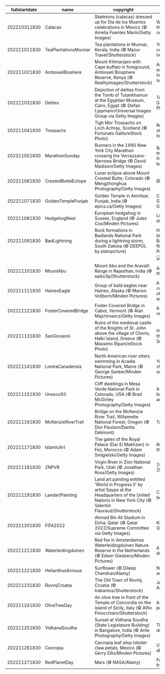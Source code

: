 |fullstartdate|name|copyright|title|image|
|--|--|--|--|--|
202210311830|Calacas|Skeletons (calacas) dressed up for Día de los Muertos celebrations in Mexico (© Amelia Fuentes Marin/Getty Images)|What are they celebrating?|![](/en-IN/2022/11/202210311830Calacas.jpg)|
202211011830|TeaPlantationsMunnar|Tea plantations in Munnar, Kerala, India (© Mazur Travel/Shutterstock)|Your TEA comes from here!|![](/en-IN/2022/11/202211011830TeaPlantationsMunnar.jpg)|
202211021830|AmboseliBioshere|Mount Kilimanjaro with Cape buffalo in foreground, Amboseli Biosphere Reserve, Kenya (© RealityImages/Shutterstock)|An experiment in sustainability|![](/en-IN/2022/11/202211021830AmboseliBioshere.jpg)|
202211031830|Deities|Depiction of deities from the Tomb of Tutankhamun at the Egyptian Museum, Cairo, Egypt (© Stefan Lippmann/Universal Images Group via Getty Images)|Tomb of the Golden Pharaoh|![](/en-IN/2022/11/202211031830Deities.jpg)|
202211041830|Trossachs|Tigh Mor Trossachs on Loch Achray, Scotland (© Fortunato Gatto/eStock Photo)|Reflecting its stylish past today|![](/en-IN/2022/11/202211041830Trossachs.jpg)|
202211051830|MarathonSunday|Runners in the 1990 New York City Marathon crossing the Verrazzano-Narrows Bridge (© David Madison/Getty Images)|Racing through the five boroughs|![](/en-IN/2022/11/202211051830MarathonSunday.jpg)|
202211061830|CrestedButteEclispe|Lunar eclipse above Mount Crested Butte, Colorado (© Mengzhonghua Photography/Getty Images)|Blood moon|![](/en-IN/2022/11/202211061830CrestedButteEclispe.jpg)|
202211071830|GoldenTemplePunjab|Golden Temple in Amritsar, Punjab, India (© epics.ca/Getty Images)|Celebrating Guru Nanak Gurpurab|![](/en-IN/2022/11/202211071830GoldenTemplePunjab.jpg)|
202211081830|HedgehogNest|European hedgehog in Sussex, England (© Jules Cox/Minden Pictures)|Look, but don’t touch|![](/en-IN/2022/11/202211081830HedgehogNest.jpg)|
202211091830|BadLightning|Rock formations in Badlands National Park during a lightning storm, South Dakota (© DEEPOL by plainpicture)|Happy birthday Badlands National Park|![](/en-IN/2022/11/202211091830BadLightning.jpg)|
||||![](/en-IN/2022/11/.jpg)|
202211101830|MountAbu|Mount Abu and the Aravalli Range in Rajasthan, India (© saiko3p/Shutterstock)|An oasis in the desert|![](/en-IN/2022/11/202211101830MountAbu.jpg)|
202211111830|HainesEagle|Group of bald eagles near Haines, Alaska (© Marion Vollborn/Minden Pictures)|A convocation of eagles assembles|![](/en-IN/2022/11/202211111830HainesEagle.jpg)|
202211121830|FosterCoveredBridge|Foster Covered Bridge in Cabot, Vermont (© Alan Majchrowicz/Getty Images)|A modern recreation|![](/en-IN/2022/11/202211121830FosterCoveredBridge.jpg)|
202211131830|SanGiovanni|Ruins of the medieval castle of the Knights of St. John above the village of Chorio, Halki Island, Greece (© Massimo Ripani/eStock Photo)|High above the Aegean Sea|![](/en-IN/2022/11/202211131830SanGiovanni.jpg)|
202211141830|LontraCanadensis|North American river otters swimming in Acadia National Park, Maine (© George Sanker/Minden Pictures)|You 'otter' check this out|![](/en-IN/2022/11/202211141830LontraCanadensis.jpg)|
202211151830|Unesco50|Cliff dwellings in Mesa Verde National Park in Colorado, USA (© Brad McGinley Photography/Getty Images)|A 50-year balancing act|![](/en-IN/2022/11/202211151830Unesco50.jpg)|
202211161830|McKenzieRiverTrail|Bridge on the McKenzie River Trail, Willamette National Forest, Oregon (© Don Paulson/Danita Delimont)|Take a hike!|![](/en-IN/2022/11/202211161830McKenzieRiverTrail.jpg)|
202211171830|IslamicArt|The gates of the Royal Palace (Dar El Makhzen) in Fez, Morocco (© Adam Smigielski/Getty Images)|Keyholes to the kingdom|![](/en-IN/2022/11/202211171830IslamicArt.jpg)|
202211181830|ZNPVR|Virgin River in Zion National Park, Utah (© Jonathan Ross/Getty Images)|103 years of Zion|![](/en-IN/2022/11/202211181830ZNPVR.jpg)|
202211191830|LandartPainting|Land art painting entitled 'World in Progress II' by artist Saype at the Headquarters of the United Nations in New York City (© Valentin Flauraud/Shutterstock)|Creating a better world|![](/en-IN/2022/11/202211191830LandartPainting.jpg)|
202211201830|FIFA2022|Ahmad Bin Ali Stadium in Doha, Qatar (© Qatar 2022/Supreme Committee via Getty Images)|Kickoff in Qatar|![](/en-IN/2022/11/202211201830FIFA2022.jpg)|
202211211830|Waterleidingduinen|Red fox in Amsterdamse Waterleidingduinen Nature Reserve in the Netherlands (© Edwin Giesbers/Minden Pictures)|A fox in the dunes|![](/en-IN/2022/11/202211211830Waterleidingduinen.jpg)|
202211221830|HelianthusAnnuus|Sunflower (© Dileep Chandran/Alamy)|Nature, art, and...math?|![](/en-IN/2022/11/202211221830HelianthusAnnuus.jpg)|
202211231830|RovinjCroatia|The Old Town of Rovinj, Croatia (© trabantos/Shutterstock)|Jewel of the Adriatic|![](/en-IN/2022/11/202211231830RovinjCroatia.jpg)|
202211241830|OliveTreeDay|An olive tree in front of the Temple of Concordia on the island of Sicily, Italy (© Alfio Finocchiaro/Shutterstock)|A symbol of peace|![](/en-IN/2022/11/202211241830OliveTreeDay.jpg)|
202211251830|VidhanaSoudha|Sunset at Vidhana Soudha (State Legislature Building) in Bangalore, India (© Artie Photography/Getty Images)|The pillar of democracy|![](/en-IN/2022/11/202211251830VidhanaSoudha.jpg)|
202211261830|Cecropia|Cecropia leaf atop lobster claw petals, Mexico (© Gerry Ellis/Minden Pictures)|Unbe-leaf-able|![](/en-IN/2022/11/202211261830Cecropia.jpg)|
202211271830|RedPlanetDay|Mars (© NASA/Alamy)|Fourth rock from the sun|![](/en-IN/2022/11/202211271830RedPlanetDay.jpg)|
